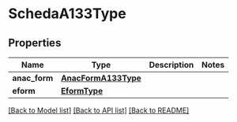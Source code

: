 # SchedaA133Type

## Properties
Name | Type | Description | Notes
------------ | ------------- | ------------- | -------------
**anac_form** | [**AnacFormA133Type**](AnacFormA133Type.md) |  | 
**eform** | [**EformType**](EformType.md) |  | 

[[Back to Model list]](../README.md#documentation-for-models) [[Back to API list]](../README.md#documentation-for-api-endpoints) [[Back to README]](../README.md)

